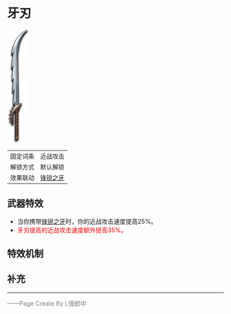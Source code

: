 # 牙刃
![牙刃](../Img/Texture2D_Sword/牙刃.png)

|||
|:----:|:----:|
|固定词条|近战攻击|
|解锁方式|默认解锁|
|效果联动|[锋锐之牙](../Potions/Potion_IncisiveTooth.md)|


## 武器特效
- 当你携带[锋锐之牙](../Potions/Potion_IncisiveTooth.md)时，你的近战攻击速度提高25%。
- <font color=red>牙刃提高的近战攻击速度额外提高35%。</font>

## 特效机制

## 补充

---

<font color=grey>——Page Create By L慢郎中</font>
